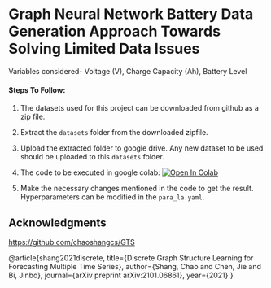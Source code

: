 # Graph Neural Network Battery Data Generation Approach Towards Solving Limited Data Issues

Variables considered- Voltage (V), Charge Capacity (Ah), Battery Level

#### Steps To Follow:

1. The datasets used for this project can be downloaded from github as a zip file.

2. Extract the `datasets` folder from the downloaded zipfile.

3. Upload the extracted folder to google drive. Any new dataset to be used should be uploaded to this `datasets` folder.

4. The code to be executed in google colab: [![Open In Colab](https://colab.research.google.com/assets/colab-badge.svg)](https://colab.research.google.com/gist/yugendra149/9a999e1065ec08fafae5d001936c0622/execution.ipynb)


5. Make the necessary changes mentioned in the code to get the result.
Hyperparameters can be modified in the `para_la.yaml`.


## Acknowledgments
https://github.com/chaoshangcs/GTS

@article{shang2021discrete,
  title={Discrete Graph Structure Learning for Forecasting Multiple Time Series},
  author={Shang, Chao and Chen, Jie and Bi, Jinbo},
  journal={arXiv preprint arXiv:2101.06861},
  year={2021}
}


